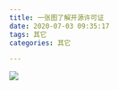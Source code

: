 ```yaml
---
title: 一张图了解开源许可证
date: 2020-07-03 09:35:17
tags: 其它
categories: 其它

---
```


![](http://cloud.asenper.cn//20200703093606.png)
